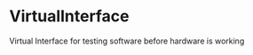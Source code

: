 VirtualInterface
================

Virtual Interface for testing software before hardware is working